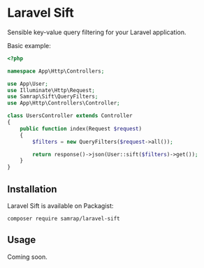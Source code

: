 # Laravel Sift

Sensible key-value query filtering for your Laravel application.

Basic example:

```php
<?php

namespace App\Http\Controllers;

use App\User;
use Illuminate\Http\Request;
use Samrap\Sift\QueryFilters;
use App\Http\Controllers\Controller;

class UsersController extends Controller
{
    public function index(Request $request)
    {
        $filters = new QueryFilters($request->all());

        return response()->json(User::sift($filters)->get());
    }
}

```

## Installation

Laravel Sift is available on Packagist:

```
composer require samrap/laravel-sift
```

## Usage

Coming soon.

